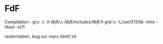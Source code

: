 # FdF
 Compilation : gcc *.c *.h libft/*.c libft/includes/libft.h gnl/*.c -L/usr/X11/lib -lmlx -lXext -lx11

rasterisation, bug sur mars (lent)
lol
